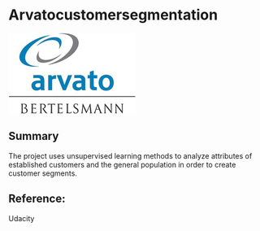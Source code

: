 # Arvatocustomersegmentation
![Image of result](https://github.com/ShuangyuandData/Arvatocustomersegmentation/blob/master/logo_arvato.jpg)
## Summary
The project uses unsupervised learning methods to analyze attributes of established customers and the general population in order to create customer segments.

## Reference:
Udacity
